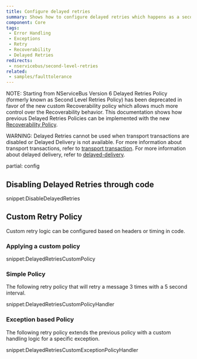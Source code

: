 ```yaml
---
title: Configure delayed retries
summary: Shows how to configure delayed retries which happens as a second stage of recoverability.
component: Core
tags:
 - Error Handling
 - Exceptions
 - Retry
 - Recoverability
 - Delayed Retries
redirects:
 - nservicebus/second-level-retries
related:
 - samples/faulttolerance
---
```


NOTE: Starting from NServiceBus Version 6 Delayed Retries Policy (formerly known as Second Level Retries Policy) has been deprecated in favor of the new custom Recoverability policy which allows much more control over the Recoverability behavior. This documentation shows how previous Delayed Retries Policies can be implemented with the new [Recoverability Policy](/nservicebus/recoverability/custom-recoverability-policy.md).

WARNING: Delayed Retries cannot be used when transport transactions are disabled or Delayed Delivery is not available. For more information about transport transactions, refer to [transport transaction](/nservicebus/transports/transactions.md). For more information about delayed delivery, refer to [delayed-delivery](/nservicebus/messaging/delayed-delivery.md#caveats).

partial: config


## Disabling Delayed Retries through code

snippet:DisableDelayedRetries


## Custom Retry Policy

Custom retry logic can be configured based on headers or timing in code.


### Applying a custom policy

snippet:DelayedRetriesCustomPolicy


### Simple Policy

The following retry policy that will retry a message 3 times with a 5 second interval.

snippet:DelayedRetriesCustomPolicyHandler


### Exception based Policy

The following retry policy extends the previous policy with a custom handling logic for a specific exception.

snippet:DelayedRetriesCustomExceptionPolicyHandler